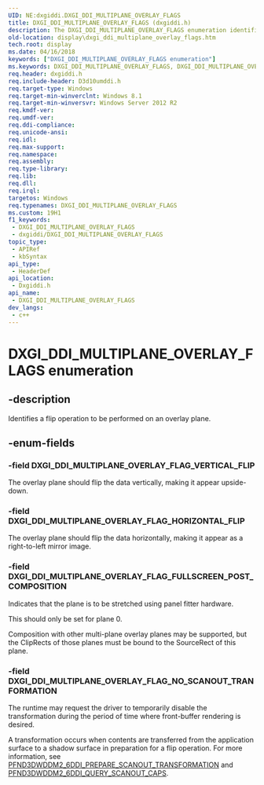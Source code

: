 ```yaml
---
UID: NE:dxgiddi.DXGI_DDI_MULTIPLANE_OVERLAY_FLAGS
title: DXGI_DDI_MULTIPLANE_OVERLAY_FLAGS (dxgiddi.h)
description: The DXGI_DDI_MULTIPLANE_OVERLAY_FLAGS enumeration identifies a flip operation to be performed on an overlay plane.
old-location: display\dxgi_ddi_multiplane_overlay_flags.htm
tech.root: display
ms.date: 04/16/2018
keywords: ["DXGI_DDI_MULTIPLANE_OVERLAY_FLAGS enumeration"]
ms.keywords: DXGI_DDI_MULTIPLANE_OVERLAY_FLAGS, DXGI_DDI_MULTIPLANE_OVERLAY_FLAGS enumeration [Display Devices], DXGI_DDI_MULTIPLANE_OVERLAY_FLAG_HORIZONTAL_FLIP, DXGI_DDI_MULTIPLANE_OVERLAY_FLAG_VERTICAL_FLIP, DXGI_MULTIPLANE_OVERLAY_FLAG_FULLSCREEN_POST_COMPOSITION, display.dxgi_ddi_multiplane_overlay_flags, dxgiddi/DXGI_DDI_MULTIPLANE_OVERLAY_FLAGS, dxgiddi/DXGI_DDI_MULTIPLANE_OVERLAY_FLAG_HORIZONTAL_FLIP, dxgiddi/DXGI_DDI_MULTIPLANE_OVERLAY_FLAG_VERTICAL_FLIP, dxgiddi/DXGI_MULTIPLANE_OVERLAY_FLAG_FULLSCREEN_POST_COMPOSITION
req.header: dxgiddi.h
req.include-header: D3d10umddi.h
req.target-type: Windows
req.target-min-winverclnt: Windows 8.1
req.target-min-winversvr: Windows Server 2012 R2
req.kmdf-ver: 
req.umdf-ver: 
req.ddi-compliance: 
req.unicode-ansi: 
req.idl: 
req.max-support: 
req.namespace: 
req.assembly: 
req.type-library: 
req.lib: 
req.dll: 
req.irql: 
targetos: Windows
req.typenames: DXGI_DDI_MULTIPLANE_OVERLAY_FLAGS
ms.custom: 19H1
f1_keywords:
 - DXGI_DDI_MULTIPLANE_OVERLAY_FLAGS
 - dxgiddi/DXGI_DDI_MULTIPLANE_OVERLAY_FLAGS
topic_type:
 - APIRef
 - kbSyntax
api_type:
 - HeaderDef
api_location:
 - Dxgiddi.h
api_name:
 - DXGI_DDI_MULTIPLANE_OVERLAY_FLAGS
dev_langs:
 - c++
---
```


# DXGI_DDI_MULTIPLANE_OVERLAY_FLAGS enumeration


## -description

Identifies a flip operation to be performed on an overlay plane.

## -enum-fields

### -field DXGI_DDI_MULTIPLANE_OVERLAY_FLAG_VERTICAL_FLIP

The overlay plane should flip the data vertically, making it appear upside-down.

### -field DXGI_DDI_MULTIPLANE_OVERLAY_FLAG_HORIZONTAL_FLIP

The overlay plane should flip the data horizontally, making it appear as a right-to-left mirror image.

### -field DXGI_DDI_MULTIPLANE_OVERLAY_FLAG_FULLSCREEN_POST_COMPOSITION

Indicates that the plane is to be stretched using panel fitter hardware.

This should only be set for plane 0.

Composition with other multi-plane overlay planes may be supported, but the ClipRects of those planes must be bound to the SourceRect of this plane.

### -field DXGI_DDI_MULTIPLANE_OVERLAY_FLAG_NO_SCANOUT_TRANFORMATION

The runtime may request the driver to temporarily disable the transformation during the period of time where front-buffer rendering is desired.

A transformation occurs when contents are transferred from the application surface to a shadow surface in preparation for a flip operation. For more information, see [PFND3DWDDM2_6DDI_PREPARE_SCANOUT_TRANSFORMATION](../d3d10umddi/nc-d3d10umddi-pfnd3dwddm2_6ddi_prepare_scanout_transformation.md) and [PFND3DWDDM2_6DDI_QUERY_SCANOUT_CAPS](../d3d10umddi/nc-d3d10umddi-pfnd3dwddm2_6ddi_query_scanout_caps.md).

